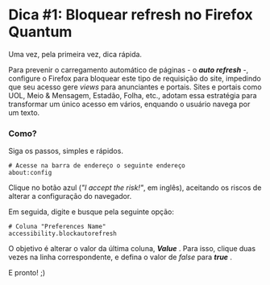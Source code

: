 Dica #1: Bloquear refresh no Firefox Quantum
=============================================

Uma vez, pela primeira vez, dica rápida.

Para prevenir o carregamento automático de páginas - o ***auto refresh*** -, configure o Firefox para bloquear este tipo de requisição do site, impedindo que seu acesso gere *views* para anunciantes e portais. Sites e portais como UOL, Meio & Mensagem, Estadão, Folha, etc., adotam essa estratégia para transformar um único acesso em vários, enquando o usuário navega por um texto.

### Como?

Siga os passos, simples e rápidos.

```
# Acesse na barra de endereço o seguinte endereço
about:config
```

Clique no botão azul (*"I accept the risk!"*, em inglês), aceitando os riscos de alterar a configuração do navegador.

Em seguida, digite e busque pela seguinte opção:

```
# Coluna "Preferences Name"
accessibility.blockautorefresh
```

O objetivo é alterar o valor da última coluna, ***Value*** . Para isso, clique duas vezes na linha correspondente, e defina o valor de *false* para ***true*** .

E pronto! ;)
